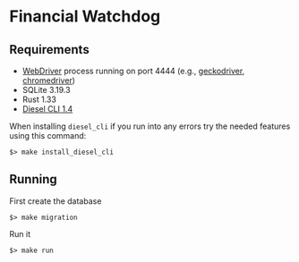 # Financial Watchdog

## Requirements
- [WebDriver](https://www.w3.org/TR/webdriver1/) process running on port 4444 (e.g., [geckodriver](https://github.com/mozilla/geckodriver/releases), [chromedriver](https://sites.google.com/a/chromium.org/chromedriver/))
- SQLite 3.19.3
- Rust 1.33
- [Diesel CLI 1.4](https://crates.io/crates/diesel_cli)

When installing `diesel_cli` if you run into any errors try the needed features using this command:

```
$> make install_diesel_cli
```

## Running

First create the database

```
$> make migration
```

Run it

```
$> make run
```
